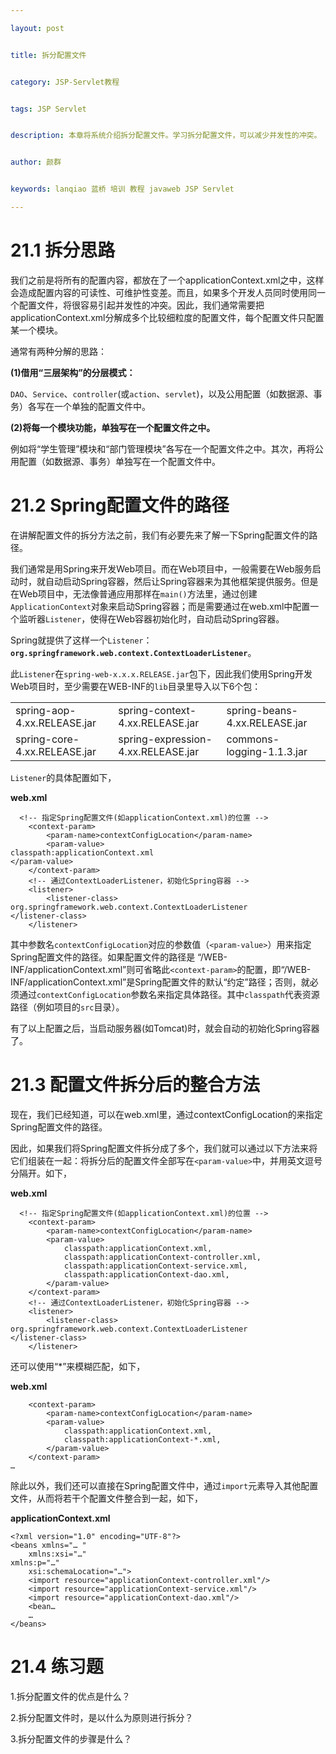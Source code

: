 ```yaml
---

layout: post


title: 拆分配置文件


category: JSP-Servlet教程


tags: JSP Servlet


description: 本章将系统介绍拆分配置文件。学习拆分配置文件，可以减少并发性的冲突。


author: 颜群


keywords: lanqiao 蓝桥 培训 教程 javaweb JSP Servlet

---
```


# 21.1 拆分思路 #

我们之前是将所有的配置内容，都放在了一个applicationContext.xml之中，这样会造成配置内容的可读性、可维护性变差。而且，如果多个开发人员同时使用同一个配置文件，将很容易引起并发性的冲突。因此，我们通常需要把applicationContext.xml分解成多个比较细粒度的配置文件，每个配置文件只配置某一个模块。

通常有两种分解的思路：


**(1)借用“三层架构”的分层模式：**

`DAO`、`Service`、`controller`(或`action`、`servlet`)，以及公用配置（如数据源、事务）各写在一个单独的配置文件中。

**(2)将每一个模块功能，单独写在一个配置文件之中。**


例如将“学生管理”模块和“部门管理模块”各写在一个配置文件之中。其次，再将公用配置（如数据源、事务）单独写在一个配置文件中。


# 21.2 Spring配置文件的路径 #

在讲解配置文件的拆分方法之前，我们有必要先来了解一下Spring配置文件的路径。

我们通常是用Spring来开发Web项目。而在Web项目中，一般需要在Web服务启动时，就自动启动Spring容器，然后让Spring容器来为其他框架提供服务。但是在Web项目中，无法像普通应用那样在`main()`方法里，通过创建`ApplicationContext`对象来启动Spring容器；而是需要通过在web.xml中配置一个监听器`Listener`，使得在Web容器初始化时，自动启动Spring容器。


Spring就提供了这样一个`Listener`：**`org.springframework.web.context.ContextLoaderListener`**。


此`Listener`在`spring-web-x.x.x.RELEASE.jar`包下，因此我们使用Spring开发Web项目时，至少需要在WEB-INF的`lib`目录里导入以下6个包：


<table>
   <tr>
      <td>spring-aop-4.xx.RELEASE.jar</td>
      <td>spring-context-4.xx.RELEASE.jar</td>
      <td>spring-beans-4.xx.RELEASE.jar</td>
   </tr>
   <tr>
      <td>spring-core-4.xx.RELEASE.jar</td>
      <td>spring-expression-4.xx.RELEASE.jar</td>
      <td>commons-logging-1.1.3.jar</td>
   </tr>
</table>


`Listener`的具体配置如下，


**web.xml**


```
  <!-- 指定Spring配置文件(如applicationContext.xml)的位置 -->
	<context-param>
		<param-name>contextConfigLocation</param-name>
		<param-value>
classpath:applicationContext.xml
</param-value>
	</context-param>
	<!-- 通过ContextLoaderListener，初始化Spring容器 -->
	<listener>
		<listener-class>
org.springframework.web.context.ContextLoaderListener
</listener-class>
	</listener>
```

其中参数名`contextConfigLocation`对应的参数值（`<param-value>`）用来指定Spring配置文件的路径。如果配置文件的路径是 “/WEB-INF/applicationContext.xml”则可省略此`<context-param>`的配置，即“/WEB-INF/applicationContext.xml”是Spring配置文件的默认“约定”路径；否则，就必须通过`contextConfigLocation`参数名来指定具体路径。其中`classpath`代表资源路径（例如项目的`src`目录）。


有了以上配置之后，当启动服务器(如Tomcat)时，就会自动的初始化Spring容器了。


# 21.3 配置文件拆分后的整合方法 #

现在，我们已经知道，可以在web.xml里，通过contextConfigLocation的<param-value>来指定Spring配置文件的路径。

因此，如果我们将Spring配置文件拆分成了多个，我们就可以通过以下方法来将它们组装在一起：将拆分后的配置文件全部写在`<param-value>`中，并用英文逗号分隔开。如下，


**web.xml**

```
  <!-- 指定Spring配置文件(如applicationContext.xml)的位置 -->
	<context-param>
		<param-name>contextConfigLocation</param-name>
		<param-value>
			classpath:applicationContext.xml,
			classpath:applicationContext-controller.xml,
			classpath:applicationContext-service.xml,
			classpath:applicationContext-dao.xml,
		</param-value>
	</context-param>
	<!-- 通过ContextLoaderListener，初始化Spring容器 -->
	<listener>
		<listener-class>
org.springframework.web.context.ContextLoaderListener
</listener-class>
	</listener>
```

还可以使用“*”来模糊匹配，如下，

**web.xml**


```
	<context-param>
		<param-name>contextConfigLocation</param-name>
		<param-value>
			classpath:applicationContext.xml,
			classpath:applicationContext-*.xml,
		</param-value>
	</context-param>
…
```

除此以外，我们还可以直接在Spring配置文件中，通过`import`元素导入其他配置文件，从而将若干个配置文件整合到一起，如下，


**applicationContext.xml**

```
<?xml version="1.0" encoding="UTF-8"?>
<beans xmlns="… "
	xmlns:xsi="…" 
xmlns:p="…"
	xsi:schemaLocation="…">
	<import resource="applicationContext-controller.xml"/>
	<import resource="applicationContext-service.xml"/>
	<import resource="applicationContext-dao.xml"/>
	<bean… 
    …
</beans>
```

# 21.4 练习题 #

1.拆分配置文件的优点是什么？

2.拆分配置文件时，是以什么为原则进行拆分？

3.拆分配置文件的步骤是什么？
